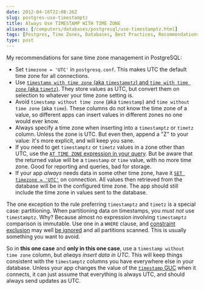 ```yaml
--- 
date: 2012-04-16T22:08:26Z
slug: postgres-use-timestamptz
title: Always Use TIMESTAMP WITH TIME ZONE
aliases: [/computers/databases/postgresql/use-timestamptz.html]
tags: [Postgres, Time Zones, Databases, Best Practices, Recommendations]
type: post
---
```


My recommendations for sane time zone management in PostgreSQL:

-   Set `timezone = 'UTC'` in `postgresq.conf`. This makes UTC the default time
    zone for all connections.
-   Use [`timestamp with time zone` (aka `timestamptz`) and
    `time with time zone` (aka `timetz`)]. They store values as UTC, but convert
    them on selection to whatever your time zone setting is.
-   Avoid `timestamp without time zone` (aka `timestamp`) and
    `time without time zone` (aka `time`). These columns do not know the time
    zone of a value, so different apps can insert values in different zones no
    one would ever know.
-   Always specify a time zone when inserting into a `timestamptz` or `timetz`
    column. Unless the zone is UTC. But even then, append a "Z" to your value:
    it's more explicit, and will keep you sane.
-   If you need to get `timestamptz` or `timetz` values in a zone other than
    UTC, use the [`AT TIME ZONE` expression in your query]. But be aware that
    the returned value will be a `timestamp` or `time` value, with no more time
    zone. Good for reporting and queries, bad for storage.
-   If your app *always* needs data in some other time zone, have it
    [`SET timezone = 'UTC'`] on connection. All values then retrieved from the
    database will be in the configured time zone. The app should still include
    the time zone in values sent to the database.

The one exception to the rule preferring `timestamptz` and `timetz` is a special
case: partitioning. When partitioning data on timestamps, you *must not* use
`timestamptz`. Why? Because almost no expression involving `timestamptz`
comparison is immutable. Use one in a `WHERE` clause, and [constraint exclusion]
may well [be ignored] and all partitions scanned. This is usually something you
want to avoid.

So in **this one case** and **only in this one case**, use a
`timestamp without time zone` column, but *always insert data in UTC*. This will
keep things consistent with the `timestamptz` columns you have everywhere else
in your database. Unless your app changes the value of the [`timestamp`
GUC][`SET timezone = 'UTC'`] when it connects, it can just assume that
everything is always UTC, and should always send updates as UTC.

  [`timestamp with time zone` (aka `timestamptz`) and `time with time zone` (aka `timetz`)]: https://www.postgresql.org/docs/current/datatype-datetime.html
  [`AT TIME ZONE` expression in your query]: https://www.postgresql.org/docs/current/functions-datetime.html#FUNCTIONS-DATETIME-ZONECONVERT
  [`SET timezone = 'UTC'`]: https://www.postgresql.org/docs/9.1/static/runtime-config-client.html#GUC-TIMEZONE
  [constraint exclusion]: https://www.postgresql.org/docs/9.1/static/ddl-partitioning.html#DDL-PARTITIONING-CONSTRAINT-EXCLUSION
  [be ignored]: https://comments.gmane.org/gmane.comp.db.postgresql.performance/29681
